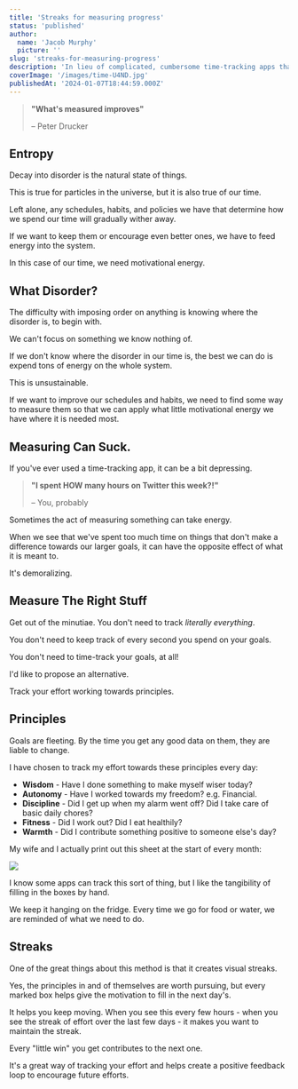 ```yaml
---
title: 'Streaks for measuring progress'
status: 'published'
author:
  name: 'Jacob Murphy'
  picture: ''
slug: 'streaks-for-measuring-progress'
description: 'In lieu of complicated, cumbersome time-tracking apps that often cost as much time to use as they save, try a simpler method. Goals are diverse and will naturally shift and change over time. So, tracking effort towards foundational principles is a better way.'
coverImage: '/images/time-U4ND.jpg'
publishedAt: '2024-01-07T18:44:59.000Z'
---
```


> **"What's measured improves"**
>
> – Peter Drucker

## Entropy

Decay into disorder is the natural state of things.

This is true for particles in the universe, but it is also true of our time.

Left alone, any schedules, habits, and policies we have that determine how we spend our time will gradually wither away.

If we want to keep them or encourage even better ones, we have to feed energy into the system.

In this case of our time, we need motivational energy.

## What Disorder?

The difficulty with imposing order on anything is knowing where the disorder is, to begin with.

We can't focus on something we know nothing of.

If we don't know where the disorder in our time is, the best we can do is expend tons of energy on the whole system.

This is unsustainable.

If we want to improve our schedules and habits, we need to find some way to measure them so that we can apply what little motivational energy we have where it is needed most.

## Measuring Can Suck.

If you've ever used a time-tracking app, it can be a bit depressing.

> **"I spent HOW many hours on Twitter this week?!"**
>
> – You, probably

Sometimes the act of measuring something can take energy.

When we see that we've spent too much time on things that don't make a difference towards our larger goals, it can have the opposite effect of what it is meant to.

It's demoralizing.

## Measure The Right Stuff

Get out of the minutiae. You don't need to track *literally everything*.

You don't need to keep track of every second you spend on your goals.

You don't need to time-track your goals, at all!

I'd like to propose an alternative.

Track your effort working towards principles.

## Principles

Goals are fleeting. By the time you get any good data on them, they are liable to change.

I have chosen to track my effort towards these principles every day:

- **Wisdom** - Have I done something to make myself wiser today?
- **Autonomy** - Have I worked towards my freedom? e.g. Financial.
- **Discipline** - Did I get up when my alarm went off? Did I take care of basic daily chores?
- **Fitness** - Did I work out? Did I eat healthily?
- **Warmth** - Did I contribute something positive to someone else's day?

My wife and I actually print out this sheet at the start of every month:

![](/images/streaks-g1OD.png)

I know some apps can track this sort of thing, but I like the tangibility of filling in the boxes by hand.

We keep it hanging on the fridge. Every time we go for food or water, we are reminded of what we need to do.

## Streaks

One of the great things about this method is that it creates visual streaks.

Yes, the principles in and of themselves are worth pursuing, but every marked box helps give the motivation to fill in the next day's.

It helps you keep moving. When you see this every few hours - when you see the streak of effort over the last few days - it makes you want to maintain the streak.

Every "little win" you get contributes to the next one.

It's a great way of tracking your effort and helps create a positive feedback loop to encourage future efforts.